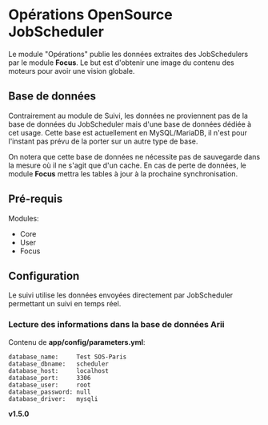 Opérations OpenSource JobScheduler 
==================================

Le module "Opérations" publie les données extraites des JobSchedulers par le module __Focus__. Le but est d'obtenir une image du contenu des moteurs pour avoir une vision globale.

Base de données
---------------
Contrairement au module de Suivi, les données ne proviennent pas de la base de données du JobScheduler mais d'une base de données dédiée à cet usage. Cette base est actuellement en MySQL/MariaDB, il n'est pour l'instant pas prévu de la porter sur un autre type de base.

On notera que cette base de données ne nécessite pas de sauvegarde dans la mesure où il ne s'agit que d'un cache. En cas de perte de données, le module __Focus__ mettra les tables à jour à la prochaine synchronisation.

Pré-requis
----------
Modules:
- Core
- User
- Focus

Configuration
-------------
Le suivi utilise les données envoyées directement par JobScheduler permettant un suivi en temps réel.

### Lecture des informations dans la base de données Arii

Contenu de **app/config/parameters.yml**:

    database_name:     Test SOS-Paris
    database_dbname:   scheduler
    database_host:     localhost
    database_port:     3306
    database_user:     root
    database_password: null
    database_driver:   mysqli

__v1.5.0__
